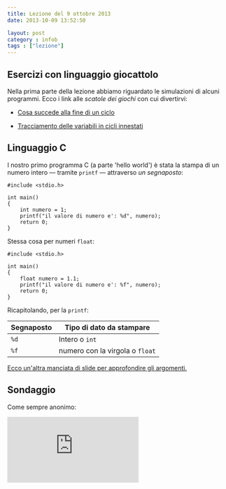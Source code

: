 ```yaml
---
title: Lezione del 9 ottobre 2013
date: 2013-10-09 13:52:50

layout: post
category : infob 
tags : ["lezione"] 
---
```


## Esercizi con linguaggio giocattolo

Nella prima parte della lezione abbiamo riguardato le simulazioni di alcuni programmi. Ecco i link alle *scatole dei giochi* con cui divertirvi:

* [Cosa succede alla fine di un ciclo](http://www.vittoriozaccaria.net/pseudocode/#ex/6)

* [Tracciamento delle variabili in cicli innestati](http://www.vittoriozaccaria.net/pseudocode/#ex/5)

## Linguaggio C

I nostro primo programma C (a parte 'hello world') è stata la stampa di un numero intero — tramite `printf` — attraverso *un segnaposto*:

    #include <stdio.h>

    int main()
    {
        int numero = 1;
        printf("il valore di numero e': %d", numero);
        return 0;
    }

Stessa cosa per numeri `float`:

    #include <stdio.h>

    int main()
    {
        float numero = 1.1;
        printf("il valore di numero e': %f", numero);
        return 0;
    }

Ricapitolando, per la `printf`:

| Segnaposto |     Tipo di dato da stampare    |
| ---------- | ------------------------------- |
| `%d`       | Intero o `int`                  |
| `%f`       | numero con la virgola o `float` |

[Ecco un'altra manciata di slide per approfondire gli argomenti.](http://www.vittoriozaccaria.net/deposit/03_introduzione_al_C.pdf)


## Sondaggio

Come sempre anonimo:

<div class="iframe-wrapper"> 
    <iframe id="fs-survey-iframe" class="iframe-content" src="http://fluidsurveys.com/surveys/vittorio-HFF/lezione-del-9-ottobre-2013/" scrolling="no" frameborder="0" >.
    </iframe>
</div>


